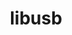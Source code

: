 ---
title: "libusb"
layout: cache
categories: [package, develop]
meta: {"compilers": ["apple-clang@=15.0.0"], "num_specs": 2, "num_specs_by_stack": {"developer-tools-darwin": 2, "root": 2}, "oss": ["ventura"], "platforms": ["darwin"], "stacks": ["developer-tools-darwin", "root"], "targets": ["aarch64"], "versions": ["1.0.22", "1.0.27"]}
spec_details: [{"compiler": "apple-clang@=15.0.0", "hash": "os6tn7ccjxdv5q37zpxdv34wmnanijpz", "os": "ventura", "platform": "darwin", "size": "-", "stacks": ["developer-tools-darwin", "root"], "tarball": "https://binaries.spack.io/develop/build_cache/darwin-ventura-aarch64/apple-clang-15.0.0/libusb-1.0.22/darwin-ventura-aarch64-apple-clang-15.0.0-libusb-1.0.22-os6tn7ccjxdv5q37zpxdv34wmnanijpz.spack", "target": "aarch64", "variants": ["build_system=autotools"], "versions": ["1.0.22"]}, {"compiler": "apple-clang@=15.0.0", "hash": "ayokiwoax5pbspe5ddxktwes5ggeeygl", "os": "ventura", "platform": "darwin", "size": "-", "stacks": ["developer-tools-darwin", "root"], "tarball": "https://binaries.spack.io/develop/build_cache/darwin-ventura-aarch64/apple-clang-15.0.0/libusb-1.0.27/darwin-ventura-aarch64-apple-clang-15.0.0-libusb-1.0.27-ayokiwoax5pbspe5ddxktwes5ggeeygl.spack", "target": "aarch64", "variants": ["build_system=autotools"], "versions": ["1.0.27"]}]
---